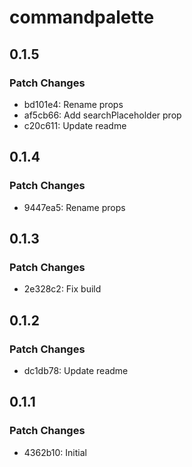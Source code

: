 # commandpalette

## 0.1.5

### Patch Changes

- bd101e4: Rename props
- af5cb66: Add searchPlaceholder prop
- c20c611: Update readme

## 0.1.4

### Patch Changes

- 9447ea5: Rename props

## 0.1.3

### Patch Changes

- 2e328c2: Fix build

## 0.1.2

### Patch Changes

- dc1db78: Update readme

## 0.1.1

### Patch Changes

- 4362b10: Initial
